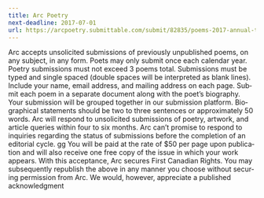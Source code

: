 ```yaml
---
title: Arc Poetry
next-deadline: 2017-07-01
url: https://arcpoetry.submittable.com/submit/82835/poems-2017-annual-themed-issue
---
```


Arc accepts unso­licited sub­mis­sions of pre­vi­ously unpub­lished poems, on any sub­ject, in any form.
Poets may only sub­mit once each cal­en­dar year.
Poet­ry sub­mis­sions must not exceed 3 poems total.
Sub­mis­sions must be typed and sin­gle spaced (dou­ble spaces will be inter­preted as blank lines). Include your name, email address, and mail­ing address on each page.
Sub­mit each poem in a sep­a­rate doc­u­ment along with the poet’s biog­ra­phy. Your sub­mis­sion will be grouped togeth­er in our sub­mis­sion plat­form.
Bio­graph­i­cal state­ments should be two to three sen­tences or approx­i­mate­ly 50 words.
Arc will respond to unso­licited sub­mis­sions of poet­ry, art­work, and arti­cle queries with­in four to six months. Arc can’t promise to respond to inquiries regard­ing the sta­tus of sub­mis­sions before the com­ple­tion of an edi­to­ri­al cycle.
gg
You will be paid at the rate of $50 per page upon pub­li­ca­tion and will also receive one free copy of the issue in which your work appears. With this accep­tance, Arc secures First Cana­dian Rights. You may sub­se­quently repub­lish the above in any man­ner you choose with­out secur­ing per­mis­sion from Arc. We would, how­ever, appre­ci­ate a pub­lished acknowl­edg­ment